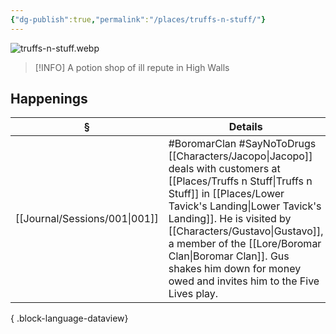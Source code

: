 ```yaml
---
{"dg-publish":true,"permalink":"/places/truffs-n-stuff/"}
---
```


![truffs-n-stuff.webp](/img/user/z_attachments/truffs-n-stuff.webp)
> [!INFO] A potion shop of ill repute in High Walls
## Happenings
| §                                | Details                                                                                                                                                                                                                                                    |
| -------------------------------- | ---------------------------------------------------------------------------------------------------------------------------------------------------------------------------------------------------------------------------------------------------------- |
| [[Journal/Sessions/001\|001]] | #BoromarClan #SayNoToDrugs [[Characters/Jacopo\|Jacopo]] deals with customers at [[Places/Truffs n Stuff\|Truffs n Stuff]] in [[Places/Lower Tavick's Landing\|Lower Tavick's Landing]]. He is visited by [[Characters/Gustavo\|Gustavo]], a member of the [[Lore/Boromar Clan\|Boromar Clan]]. Gus shakes him down for money owed and invites him to the Five Lives play. |

{ .block-language-dataview}